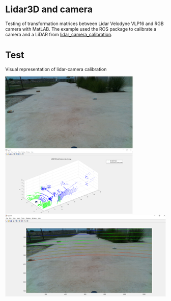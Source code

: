 # Lidar3D and camera
Testing of transformation matrices between Lidar Velodyne VLP16 and RGB camera with MatLAB. The example used the ROS package to calibrate a camera and a LiDAR from [lidar_camera_calibration](https://github.com/ankitdhall/lidar_camera_calibration).

# Test
Visual representation of lidar-camera calibration
<p float="left">
  <img src="/frame0.jpg" width="400"  />
  <img src="/images/Lidar_camera_and_Blue.png" width="400"  />
  <img src="/images/lidar_on_image.png" width="800" /> 
</p>



